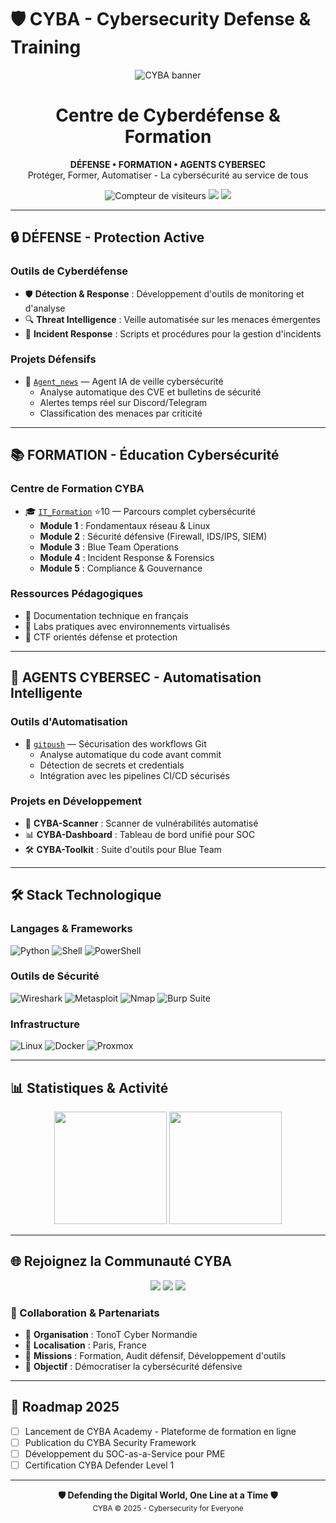 # 🛡️ CYBA - Cybersecurity Defense & Training

<p align="center">
  <img src="https://raw.githubusercontent.com/Karlblock/karlblock/main/assets/banner.png" alt="CYBA banner" />
</p>

<h1 align="center">Centre de Cyberdéfense & Formation</h1>

<p align="center">
  <strong>DÉFENSE • FORMATION • AGENTS CYBERSEC</strong><br />
  Protéger, Former, Automatiser - La cybersécurité au service de tous
</p>

<p align="center">
  <img src="https://komarev.com/ghpvc/?username=Karlblock&style=flat&color=red" alt="Compteur de visiteurs" />
  <img src="https://img.shields.io/badge/Focus-Defensive%20Security-blue?style=flat" />
  <img src="https://img.shields.io/badge/Mission-Education%20&%20Protection-green?style=flat" />
</p>

---

## 🔒 DÉFENSE - Protection Active

### Outils de Cyberdéfense
- 🛡️ **Détection & Response** : Développement d'outils de monitoring et d'analyse
- 🔍 **Threat Intelligence** : Veille automatisée sur les menaces émergentes
- 🚨 **Incident Response** : Scripts et procédures pour la gestion d'incidents

### Projets Défensifs
- 🤖 [`Agent_news`](https://github.com/Karlblock/Agent_news) — Agent IA de veille cybersécurité
  - Analyse automatique des CVE et bulletins de sécurité
  - Alertes temps réel sur Discord/Telegram
  - Classification des menaces par criticité

---

## 📚 FORMATION - Éducation Cybersécurité

### Centre de Formation CYBA
- 🎓 [`IT_Formation`](https://github.com/Karlblock/IT_Formation) ⭐10 — Parcours complet cybersécurité
  - **Module 1** : Fondamentaux réseau & Linux
  - **Module 2** : Sécurité défensive (Firewall, IDS/IPS, SIEM)
  - **Module 3** : Blue Team Operations
  - **Module 4** : Incident Response & Forensics
  - **Module 5** : Compliance & Gouvernance

### Ressources Pédagogiques
- 📖 Documentation technique en français
- 🧪 Labs pratiques avec environnements virtualisés
- 🎯 CTF orientés défense et protection

---

## 🤖 AGENTS CYBERSEC - Automatisation Intelligente

### Outils d'Automatisation
- 🚀 [`gitpush`](https://github.com/Karlblock/gitpush) — Sécurisation des workflows Git
  - Analyse automatique du code avant commit
  - Détection de secrets et credentials
  - Intégration avec les pipelines CI/CD sécurisés

### Projets en Développement
- 🔐 **CYBA-Scanner** : Scanner de vulnérabilités automatisé
- 📊 **CYBA-Dashboard** : Tableau de bord unifié pour SOC
- 🛠️ **CYBA-Toolkit** : Suite d'outils pour Blue Team

---

## 🛠️ Stack Technologique

### Langages & Frameworks
![Python](https://img.shields.io/badge/-Python-3776AB?logo=python&logoColor=white&style=for-the-badge)
![Shell](https://img.shields.io/badge/-Bash-4EAA25?logo=gnu-bash&logoColor=white&style=for-the-badge)
![PowerShell](https://img.shields.io/badge/-PowerShell-5391FE?logo=powershell&logoColor=white&style=for-the-badge)

### Outils de Sécurité
![Wireshark](https://img.shields.io/badge/-Wireshark-1679A7?logo=wireshark&logoColor=white&style=for-the-badge)
![Metasploit](https://img.shields.io/badge/-Metasploit-2A2A2A?logo=metasploit&logoColor=white&style=for-the-badge)
![Nmap](https://img.shields.io/badge/-Nmap-0E83CD?style=for-the-badge)
![Burp Suite](https://img.shields.io/badge/-Burp%20Suite-FF6633?style=for-the-badge)

### Infrastructure
![Linux](https://img.shields.io/badge/-Linux-FCC624?logo=linux&logoColor=black&style=for-the-badge)
![Docker](https://img.shields.io/badge/-Docker-2496ED?logo=docker&logoColor=white&style=for-the-badge)
![Proxmox](https://img.shields.io/badge/-Proxmox-E57000?logo=proxmox&logoColor=white&style=for-the-badge)

---

## 📊 Statistiques & Activité

<p align="center">
  <img src="https://github-readme-stats.vercel.app/api?username=Karlblock&show_icons=true&theme=dark&hide_border=true&bg_color=0d1117&title_color=58a6ff&text_color=c9d1d9&icon_color=58a6ff" height="180" />
  <img src="https://github-readme-stats.vercel.app/api/top-langs/?username=Karlblock&layout=compact&theme=dark&hide_border=true&bg_color=0d1117&title_color=58a6ff&text_color=c9d1d9" height="180"/>
</p>

---

## 🌐 Rejoignez la Communauté CYBA

<p align="center">
  <a href="https://discord.gg/Pbd4eR7PUX"><img src="https://img.shields.io/badge/Discord-Communauté%20CYBA-5865F2?logo=discord&logoColor=white&style=for-the-badge" /></a>
  <a href="https://github.com/Karlblock"><img src="https://img.shields.io/badge/GitHub-Suivre-181717?logo=github&logoColor=white&style=for-the-badge" /></a>
  <a href="mailto:contact@cyba.defense"><img src="https://img.shields.io/badge/Email-Contact-EA4335?logo=gmail&logoColor=white&style=for-the-badge" /></a>
</p>

### 🤝 Collaboration & Partenariats
- 🏢 **Organisation** : TonoT Cyber Normandie
- 📍 **Localisation** : Paris, France
- 💼 **Missions** : Formation, Audit défensif, Développement d'outils
- 🎯 **Objectif** : Démocratiser la cybersécurité défensive

---

## 🚀 Roadmap 2025

- [ ] Lancement de CYBA Academy - Plateforme de formation en ligne
- [ ] Publication du CYBA Security Framework
- [ ] Développement du SOC-as-a-Service pour PME
- [ ] Certification CYBA Defender Level 1

---

<p align="center">
  <strong>🛡️ Defending the Digital World, One Line at a Time 🛡️</strong><br />
  <sub>CYBA © 2025 - Cybersecurity for Everyone</sub>
</p>